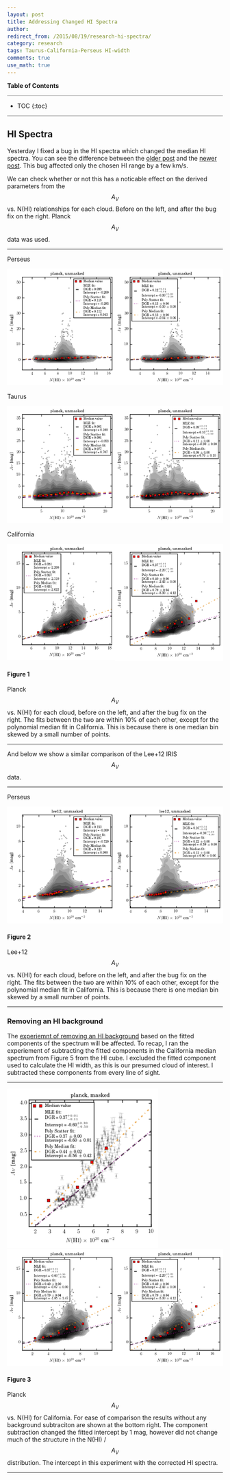 ```yaml
---
layout: post
title: Addressing Changed HI Spectra
author:
redirect_from: /2015/08/19/research-hi-spectra/
category: research
tags: Taurus-California-Perseus HI-width
comments: true
use_math: true
---
```


**Table of Contents**

<hr style="height:2px; background-color:#b6b6b6"/>

* TOC
{:toc}

<hr style="height:2px; background-color:#b6b6b6"/>

## HI Spectra

Yesterday I fixed a bug in the HI spectra which changed the median HI spectra.
You can see the difference between the [older
post](/research/2015/08/11/fixed-hi-widths/#hi-widths) and the [newer
post](/research/2015/08/18/california-hi-width/#hi-spectra). This bug affected
only the chosen HI range by a few km/s. 

We can check whether or not this has a noticable effect on the derived
parameters from the $$A_V$$ vs. N(HI) relationships for each cloud. Before on
the left, and after the bug fix on the right. Planck $$A_V$$ data was used.

*** 
  <p>
  Perseus
  </p>

  <img
  src="/images/2015-08-17/perseus_planck_binned_coarseres_fixedwidth_av_vs_nhi.png"
      style="float: left; width: 50%"/>

  <img
  src="/images/2015-08-19/perseus_planck_binned_coarseres_fixedwidth_av_vs_nhi.png"
  style="width: 50%"/>

  <p>
  Taurus
  </p>
  
  <img
  src="/images/2015-08-17/taurus_planck_binned_coarseres_fixedwidth_av_vs_nhi.png"
      style="float: left; width: 50%"/>

  <img
  src="/images/2015-08-19/taurus_planck_binned_coarseres_fixedwidth_av_vs_nhi.png"
  style="width: 50%"/>

  <p>
  California
  </p>
  
  <img
  src="/images/2015-08-17/california_planck_binned_coarseres_fixedwidth_av_vs_nhi.png"
      style="float: left; width: 50%"/>

  <img
  src="/images/2015-08-19/california_planck_binned_coarseres_fixedwidth_av_vs_nhi.png"
  style="width: 50%"/>

#### Figure 1

Planck $$A_V$$ vs. N(HI) for each cloud, before on the left, and after the bug
fix on the right. The fits between the two are within 10% of each other, except
for the polynomial median fit in California. This is because there is one
median bin skewed by a small number of points.

***

And below we show a similar comparison of the Lee+12 IRIS $$A_V$$ data.

*** 
  <p>
  Perseus
  </p>

  <img
  src="/images/2015-08-17/perseus_lee12_binned_coarseres_fixedwidth_av_vs_nhi.png"
      style="float: left; width: 50%"/>

  <img
  src="/images/2015-08-19/perseus_lee12_binned_coarseres_fixedwidth_av_vs_nhi.png"
  style="width: 50%"/>

#### Figure 2

Lee+12 $$A_V$$ vs. N(HI) for each cloud, before on the left, and after the bug
fix on the right. The fits between the two are within 10% of each other, except
for the polynomial median fit in California. This is because there is one
median bin skewed by a small number of points.

***

### Removing an HI background

The [experiemnt of removing an HI
background](/research/2015/08/17/project-outline/#removing-an-hi-background)
based on the fitted components of the spectrum will be affected. To recap, I
ran the experiement of subtracting the fitted components in the California
median spectrum from Figure 5 from the HI cube. I excluded the fitted component
used to calculate the HI width, as this is our presumed cloud of interest. I
subtracted these components from every line of sight.

***

<img
src="/images/2015-08-19/california_planck_binned_coarseres_fixedwidth_compsub_av_vs_nhi_masked.png"
    style="width: 70%"/>
<img
src="/images/2015-08-19/california_planck_binned_coarseres_fixedwidth_compsub_av_vs_nhi.png"
    style="float: left; width: 50%"/>
<img
src="/images/2015-08-19/california_planck_binned_coarseres_fixedwidth_av_vs_nhi.png"
    style="width: 50%"/>

#### Figure 3

Planck $$A_V$$ vs. N(HI) for California. For ease of comparison the results
without any background subtraciton are shown at the bottom right. The component
subtraction changed the fitted intercept by 1 mag, however did not change much
of the structure in the N(HI) / $$A_V$$ distribution. The intercept in this
experiment with the corrected HI spectra.

***


